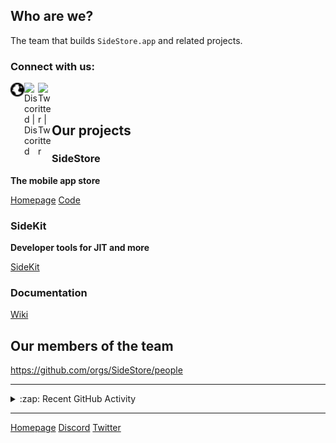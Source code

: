 <!-- 
Docs: How to use GitHub README and actions to auto-generate embedded content.
https://github.com/anuraghazra/github-readme-stats
https://www.youtube.com/watch?v=n6d4KHSKqGk
https://github.com/rahuldkjain/github-profile-readme-generator
 -->

## Who are we?

The team that builds `SideStore.app` and related projects.

### Connect with us:

<!--
[![Website](https://img.shields.io/website?label=sidestore.io&style=for-the-badge&url=https://sidestore.io)](https://sidestore.io)
[![Twitter Follow](https://img.shields.io/twitter/follow/sidestore_io?color=1DA1F2&logo=twitter&style=for-the-badge)](https://twitter.com/intent/follow?original_referer=https%3A%2F%2Fgithub.com%2Fsidestore&screen_name=sidestore)
[![GitHub Followers](https://img.shields.io/github/followers/sidestore?style=for-the-badge)]()
[![GitHub Sponsors](https://img.shields.io/github/sponsors/sidestore?style=for-the-badge
)]() 
-->

[<img align="left" alt="sidestore.io" width="22px" src="https://raw.githubusercontent.com/iconic/open-iconic/master/svg/globe.svg" />][website]
[<img align="left" alt="Discord | Discord" width="22px" src="https://cdn.jsdelivr.net/npm/simple-icons@v3/icons/discord.svg" />][discord]
[<img align="left" alt="Twitter | Twitter" width="22px" src="https://cdn.jsdelivr.net/npm/simple-icons@v3/icons/twitter.svg" />][twitter]

<br />
<br />

## Our projects

### SideStore

__The mobile app store__

[Homepage][website]
[Code][git.sidestore]

### SideKit

__Developer tools for JIT and more__

[SideKit][git.sidekit]

### Documentation

[Wiki][wiki]

## Our members of the team

https://github.com/orgs/SideStore/people

---

<details>
  <summary>:zap: Recent GitHub Activity</summary>

<!--START_SECTION:activity-->
1. 🗣 Commented on [#695](https://github.com/SideStore/SideStore/issues/695) in [SideStore/SideStore](https://github.com/SideStore/SideStore)
2. ❗️ Opened issue [#696](https://github.com/SideStore/SideStore/issues/696) in [SideStore/SideStore](https://github.com/SideStore/SideStore)
3. ❗️ Opened issue [#695](https://github.com/SideStore/SideStore/issues/695) in [SideStore/SideStore](https://github.com/SideStore/SideStore)
4. 🗣 Commented on [#555](https://github.com/SideStore/SideStore/issues/555) in [SideStore/SideStore](https://github.com/SideStore/SideStore)
5. 🗣 Commented on [#669](https://github.com/SideStore/SideStore/issues/669) in [SideStore/SideStore](https://github.com/SideStore/SideStore)
6. 🗣 Commented on [#669](https://github.com/SideStore/SideStore/issues/669) in [SideStore/SideStore](https://github.com/SideStore/SideStore)
7. 🗣 Commented on [#669](https://github.com/SideStore/SideStore/issues/669) in [SideStore/SideStore](https://github.com/SideStore/SideStore)
8. 🗣 Commented on [#669](https://github.com/SideStore/SideStore/issues/669) in [SideStore/SideStore](https://github.com/SideStore/SideStore)
9. 🗣 Commented on [#694](https://github.com/SideStore/SideStore/issues/694) in [SideStore/SideStore](https://github.com/SideStore/SideStore)
10. 🗣 Commented on [#694](https://github.com/SideStore/SideStore/issues/694) in [SideStore/SideStore](https://github.com/SideStore/SideStore)
11. 🗣 Commented on [#692](https://github.com/SideStore/SideStore/issues/692) in [SideStore/SideStore](https://github.com/SideStore/SideStore)
12. ❗️ Opened issue [#694](https://github.com/SideStore/SideStore/issues/694) in [SideStore/SideStore](https://github.com/SideStore/SideStore)
13. ❌ Closed PR [#5](https://github.com/SideStore/minimuxer/pull/5) in [SideStore/minimuxer](https://github.com/SideStore/minimuxer)
14. 🗣 Commented on [#7](https://github.com/SideStore/minimuxer/issues/7) in [SideStore/minimuxer](https://github.com/SideStore/minimuxer)
15. 🗣 Commented on [#693](https://github.com/SideStore/SideStore/issues/693) in [SideStore/SideStore](https://github.com/SideStore/SideStore)
16. ❗️ Closed issue [#693](https://github.com/SideStore/SideStore/issues/693) in [SideStore/SideStore](https://github.com/SideStore/SideStore)
17. ❗️ Opened issue [#693](https://github.com/SideStore/SideStore/issues/693) in [SideStore/SideStore](https://github.com/SideStore/SideStore)
18. 🗣 Commented on [#692](https://github.com/SideStore/SideStore/issues/692) in [SideStore/SideStore](https://github.com/SideStore/SideStore)
19. 🗣 Commented on [#691](https://github.com/SideStore/SideStore/issues/691) in [SideStore/SideStore](https://github.com/SideStore/SideStore)
20. 🗣 Commented on [#691](https://github.com/SideStore/SideStore/issues/691) in [SideStore/SideStore](https://github.com/SideStore/SideStore)
<!--END_SECTION:activity-->

</details>

---

[Homepage][patreon] [Discord][discord] [Twitter][twitter]

<!--
- [Patreon][patreon]
- [OpenCollective][opencollective]
- [YouTube][youtube]
-->

[website]: https://sidestore.io
[wiki]: https://wiki.sidestore.io
[twitter]: https://twitter.com/sidestore_io
[discord]: https://discord.gg/sidestore-949183273383395328
[youtube]: https://youtube.com/TODO
[patreon]: https://www.patreon.com/SideStore
[opencollective]: https://opencollective.com/TODO
[git.sidestore]: https://github.com/SideStore/SideStore/
[git.sidekit]: https://github.com/SideStore/SideKit

